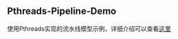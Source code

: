 ## Pthreads-Pipeline-Demo
使用Pthreads实现的流水线模型示例，详细介绍可以查看[这里](http://blog.zhangjikai.com/2016/04/26/%E3%80%90Pthreads%E3%80%91Pipeline-Model-Assembly-Line-%E7%A4%BA%E4%BE%8B/)

